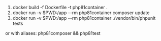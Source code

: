 1. docker build -f Dockerfile -t php81container .
2. docker run -v $PWD:/app --rm php81container composer update
3. docker run -v $PWD:/app --rm php81container ./vendor/bin/phpunit tests

or with aliases: php81composer && php81test
